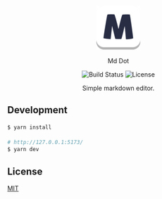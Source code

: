 
<p align="center">
<img src="./docs/logo.png">
</p>

<p align="center">
Md Dot
</p>

<p align="center">
  <img src="https://img.shields.io/endpoint.svg?url=https%3A%2F%2Factions-badge.atrox.dev%2Famabel%2Fmd-dot%2Fbadge&style=flat" alt="Build Status">
  <img src="https://img.shields.io/github/license/amabel/md-dot" alt="License">
</p>

<p align="center">
Simple markdown editor.
</p>

## Development

```sh
$ yarn install

# http://127.0.0.1:5173/
$ yarn dev
```

## License

[MIT](https://github.com/Amabel/md-dot/blob/master/LICENSE)
